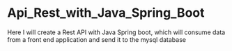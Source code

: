 # Api_Rest_with_Java_Spring_Boot

Here I will create a Rest API with Java Spring boot, which will consume data from a front end application and send it to the mysql database
